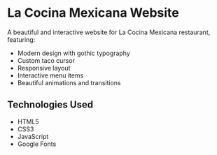 # La Cocina Mexicana Website

A beautiful and interactive website for La Cocina Mexicana restaurant, featuring:
- Modern design with gothic typography
- Custom taco cursor
- Responsive layout
- Interactive menu items
- Beautiful animations and transitions

## Technologies Used
- HTML5
- CSS3
- JavaScript
- Google Fonts 